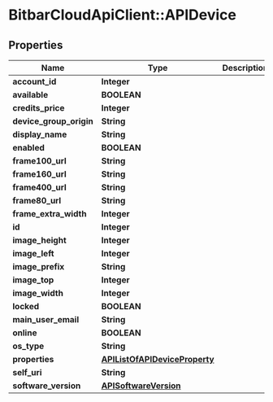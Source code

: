 # BitbarCloudApiClient::APIDevice

## Properties
Name | Type | Description | Notes
------------ | ------------- | ------------- | -------------
**account_id** | **Integer** |  | [optional] 
**available** | **BOOLEAN** |  | [optional] 
**credits_price** | **Integer** |  | [optional] 
**device_group_origin** | **String** |  | [optional] 
**display_name** | **String** |  | [optional] 
**enabled** | **BOOLEAN** |  | [optional] 
**frame100_url** | **String** |  | [optional] 
**frame160_url** | **String** |  | [optional] 
**frame400_url** | **String** |  | [optional] 
**frame80_url** | **String** |  | [optional] 
**frame_extra_width** | **Integer** |  | [optional] 
**id** | **Integer** |  | [optional] 
**image_height** | **Integer** |  | [optional] 
**image_left** | **Integer** |  | [optional] 
**image_prefix** | **String** |  | [optional] 
**image_top** | **Integer** |  | [optional] 
**image_width** | **Integer** |  | [optional] 
**locked** | **BOOLEAN** |  | [optional] 
**main_user_email** | **String** |  | [optional] 
**online** | **BOOLEAN** |  | [optional] 
**os_type** | **String** |  | [optional] 
**properties** | [**APIListOfAPIDeviceProperty**](APIListOfAPIDeviceProperty.md) |  | [optional] 
**self_uri** | **String** |  | [optional] 
**software_version** | [**APISoftwareVersion**](APISoftwareVersion.md) |  | [optional] 


